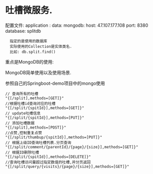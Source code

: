 # 吐槽微服务.

配置文件:
application : 
  data:
    mongodb:
      host: 47.107.177.108
      port: 8380
      database: splitdb
      
      指定的是使用的数据库
      实际使用的Collection是实体类名.
      比如: db.split.find()      


重点是MongoDB的使用:

MongoDB简单使用以及使用场景.

参照自己的Springboot-demo项目中的mongo使用

    // 查询所有的吐槽 
    "{[/split],methods=[GET]}" 
    //根据吐槽id查询对应的吐槽
    "{[/split/{spitId}],methods=[GET]}" 
    // update吐槽信息
    "{[/split/{spitId}],methods=[PUT]}" 
    // 添加吐槽数据
    "{[/split],methods=[POST]}"
    //点赞,控制重复点赞
    "{[/split/thumbup/{spitId}],methods=[PUT]}"
    // 根据上级ID查询吐槽列表.分页查询
    "{[/split/comment/{parentId}/{page}/{size}],methods=[GET]}" 
    // 根据ID删除吐槽
    "{[/split/{spitId}],methods=[DELETE]}"
    //查询吐槽访问量超过指定数值的吐槽,并分页返回 
    "{[/split/query/{visits}/{page}/{size}],methods=[GET]}" 





